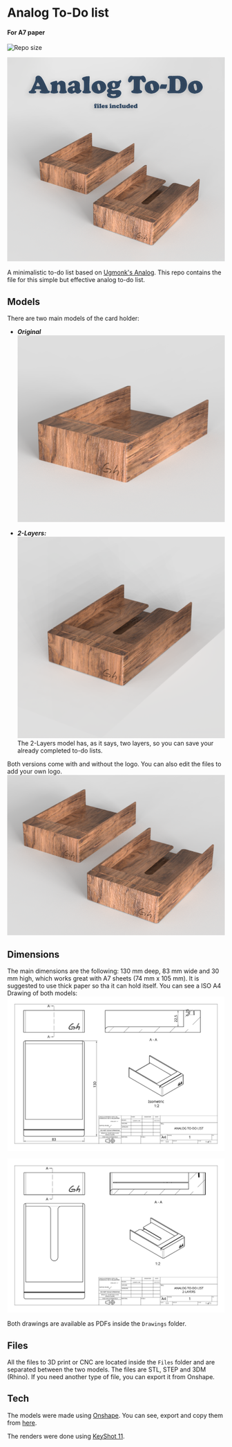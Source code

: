 # Analog To-Do list
#### For A7 paper 

![Repo size](https://img.shields.io/github/repo-size/germanheim/analog-todo-cad)

![Analog To-Do list Thumbnail](https://github.com/GermanHeim/analog-todo-cad/blob/main/Renders/Thumbnail.png)

A minimalistic to-do list based on [Ugmonk's Analog](https://ugmonk.com/pages/analog).
This repo contains the file for this simple but effective analog to-do list.

## Models

There are two main models of the card holder:
- ***Original***
![Original model](https://github.com/GermanHeim/analog-todo-cad/blob/main/Renders/Original.png)

- ***2-Layers:***
![2-Layers model](https://github.com/GermanHeim/analog-todo-cad/blob/main/Renders/2-Layers.png)
The 2-Layers model has, as it says, two layers, so you can save your already completed to-do lists.

Both versions come with and without the logo. You can also edit the files to add your own logo.
![Both models](https://github.com/GermanHeim/analog-todo-cad/blob/main/Renders/Both_models.png)

## Dimensions

The main dimensions are the following: 130 mm deep, 83 mm wide and 30 mm high, which works great with A7 sheets (74 mm x 105 mm). It is suggested to use thick paper so tha it can hold itself.
You can see a ISO A4 Drawing of both models:
![Original Drawing](https://github.com/GermanHeim/analog-todo-cad/blob/main/Drawings/ISO_A4_Drawing.png)

![2-Layers Drawing](https://github.com/GermanHeim/analog-todo-cad/blob/main/Drawings/ISO_A4_Drawing_2-Layers.png)

Both drawings are available as PDFs inside the `Drawings` folder.

## Files
All the files to 3D print or CNC are located inside the `Files` folder and are separated between the two models.
The files are STL, STEP and 3DM (Rhino). If you need another type of file, you can export it from Onshape.

## Tech

The models were made using [Onshape](cad.onshape.com).
You can see, export and copy them from [here](https://cad.onshape.com/documents/ebf0b4a6337dbe4dbe8edf49/w/e62f7297846c94e0e0251c75/e/5c45ceb4d58021267a99867e?renderMode=0&uiState=6319f7bd873c8a0c2c6e0c22).

The renders were done using [KeyShot 11](https://www.keyshot.com/keyshot-11/).